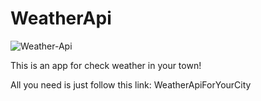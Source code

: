 # WeatherApi
![Weather-Api](https://user-images.githubusercontent.com/47673417/67808112-b762e800-fa9e-11e9-8fea-7e27e4437422.jpg)

<p>This is an app for check weather in your town!</p>
<p>All you need is just follow this link: <a href:"https://andrianover.github.io/WeatherApi/index.html">WeatherApiForYourCity</a>
